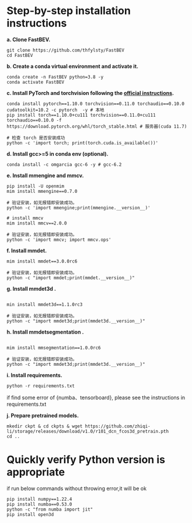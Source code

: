 # Step-by-step installation instructions

**a. Clone FastBEV.**

```
git clone https://github.com/thfylsty/FastBEV
cd FastBEV
```

**b. Create a conda virtual environment and activate it.**

```shell
conda create -n FastBEV python=3.8 -y
conda activate FastBEV
```

**c. Install PyTorch and torchvision following the [official instructions](https://pytorch.org/).**

```shell
conda install pytorch==1.10.0 torchvision==0.11.0 torchaudio==0.10.0 cudatoolkit=10.2 -c pytorch  -y # 本地
pip install torch==1.10.0+cu111 torchvision==0.11.0+cu111 torchaudio==0.10.0 -f https://download.pytorch.org/whl/torch_stable.html # 服务器(cuda 11.7)

# 检查 torch 是否安装成功
python -c 'import torch; print(torch.cuda.is_available())'
```

**d. Install gcc>=5 in conda env (optional).**

```shell
conda install -c omgarcia gcc-6 -y # gcc-6.2
```

**e. Install mmengine and mmcv.**

```shell
pip install -U openmim
mim install mmengine==0.7.0

# 验证安装，如无报错即安装成功。
python -c 'import mmengine;print(mmengine.__version__)'

# install mmcv
mim install mmcv==2.0.0

# 验证安装，如无报错即安装成功。
python -c 'import mmcv; import mmcv.ops'
```

**f. Install mmdet.**

```shell
mim install mmdet==3.0.0rc6

# 验证安装，如无报错即安装成功。
python -c "import mmdet;print(mmdet.__version__)"

```

**g. Install mmdet3d .**

```shell

min install mmdet3d==1.1.0rc3

# 验证安装，如无报错即安装成功。
python -c "import mmdet3d;print(mmdet3d.__version__)"
```

**h. Install mmdetsegmentation .**

```shell

mim install mmsegmentation==1.0.0rc6

# 验证安装，如无报错即安装成功。
python -c "import mmdet3d;print(mmdet3d.__version__)"
```


**i. Install requirements.**

```shell
python -r requirements.txt
```

if find some error of {numba、tensorboard}, please see the instructions in requirements.txt

**j. Prepare pretrained models.**

```shell
mkedir ckpt & cd ckpts & wget https://github.com/zhiqi-li/storage/releases/download/v1.0/r101_dcn_fcos3d_pretrain.pth
cd ..
```



# Quickly verify Python version is appropriate

if run below commands without throwing error,it will be ok

```
pip install numpy==1.22.4
pip install numba==0.53.0
python -c "from numba import jit"
pip install open3d
```


